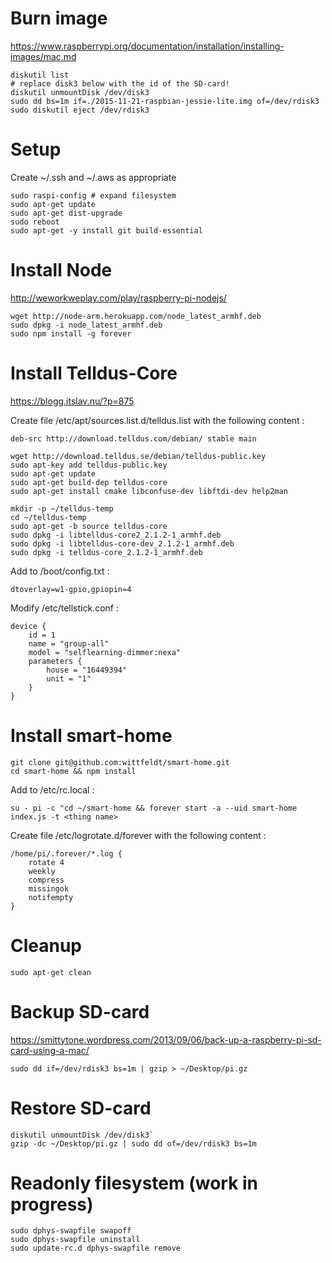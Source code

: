 # Burn image

https://www.raspberrypi.org/documentation/installation/installing-images/mac.md

```
diskutil list
# replace disk3 below with the id of the SD-card!
diskutil unmountDisk /dev/disk3
sudo dd bs=1m if=./2015-11-21-raspbian-jessie-lite.img of=/dev/rdisk3
sudo diskutil eject /dev/rdisk3
```

# Setup

Create ~/.ssh and ~/.aws as appropriate
```
sudo raspi-config # expand filesystem
sudo apt-get update
sudo apt-get dist-upgrade
sudo reboot
sudo apt-get -y install git build-essential
```

# Install Node

http://weworkweplay.com/play/raspberry-pi-nodejs/

```
wget http://node-arm.herokuapp.com/node_latest_armhf.deb
sudo dpkg -i node_latest_armhf.deb
sudo npm install -g forever
```

# Install Telldus-Core

https://blogg.itslav.nu/?p=875

Create file /etc/apt/sources.list.d/telldus.list with the following content :
```
deb-src http://download.telldus.com/debian/ stable main
```

```
wget http://download.telldus.se/debian/telldus-public.key
sudo apt-key add telldus-public.key
sudo apt-get update
sudo apt-get build-dep telldus-core
sudo apt-get install cmake libconfuse-dev libftdi-dev help2man

mkdir -p ~/telldus-temp
cd ~/telldus-temp
sudo apt-get -b source telldus-core
sudo dpkg -i libtelldus-core2_2.1.2-1_armhf.deb
sudo dpkg -i libtelldus-core-dev_2.1.2-1_armhf.deb
sudo dpkg -i telldus-core_2.1.2-1_armhf.deb
```

Add to /boot/config.txt :
```
dtoverlay=w1-gpio,gpiopin=4
```
    
Modify /etc/tellstick.conf :
```
device {
    id = 1
    name = "group-all"
    model = "selflearning-dimmer:nexa"
    parameters {
        house = "16449394"
        unit = "1"
    }
}
```

# Install smart-home

```
git clone git@github.com:wittfeldt/smart-home.git
cd smart-home && npm install
```

Add to /etc/rc.local :
```
su - pi -c "cd ~/smart-home && forever start -a --uid smart-home index.js -t <thing name>
```

Create file /etc/logrotate.d/forever with the following content :
```
/home/pi/.forever/*.log {
    rotate 4
    weekly
    compress
    missingok
    notifempty
}
```

# Cleanup

`sudo apt-get clean`

# Backup SD-card

https://smittytone.wordpress.com/2013/09/06/back-up-a-raspberry-pi-sd-card-using-a-mac/

`sudo dd if=/dev/rdisk3 bs=1m | gzip > ~/Desktop/pi.gz`

# Restore SD-card

```
diskutil unmountDisk /dev/disk3`
gzip -dc ~/Desktop/pi.gz | sudo dd of=/dev/rdisk3 bs=1m
```

# Readonly filesystem (work in progress)

```
sudo dphys-swapfile swapoff
sudo dphys-swapfile uninstall
sudo update-rc.d dphys-swapfile remove
```
